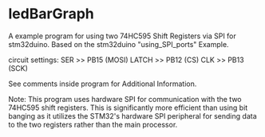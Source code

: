 # ledBarGraph
A example program for using two 74HC595 Shift Registers via SPI for stm32duino. Based on the stm32duino "using_SPI_ports" Example.

circuit settings:
SER >> PB15 (MOSI)
LATCH >> PB12 (CS)
CLK >> PB13 (SCK)

See comments inside program for Additional Information.

Note: This program uses hardware SPI for communication with the two 74HC595 shift registers. This is significantly more efficient than using bit banging as it utilizes the STM32's hardware SPI peripheral for sending data to the two registers rather than the main processor.
